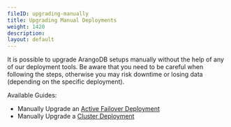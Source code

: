 ```yaml
---
fileID: upgrading-manually
title: Upgrading Manual Deployments
weight: 1420
description: 
layout: default
---
```

It is possible to upgrade ArangoDB setups manually without the help of any
of our deployment tools. Be aware that you need to be careful when following the steps,
otherwise you may risk downtime or losing data (depending on the specific deployment).

Available Guides:

- Manually Upgrade an [Active Failover Deployment](upgrading-manually-active-failover)
- Manually Upgrade a [Cluster Deployment](upgrading-manually-cluster)
